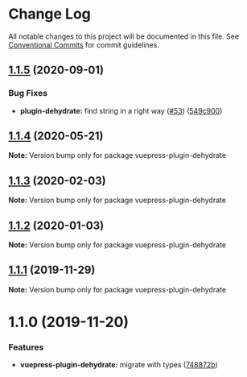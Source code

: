 # Change Log

All notable changes to this project will be documented in this file.
See [Conventional Commits](https://conventionalcommits.org) for commit guidelines.

## [1.1.5](https://github.com/vuepress/vuepress-community/compare/vuepress-plugin-dehydrate@1.1.4...vuepress-plugin-dehydrate@1.1.5) (2020-09-01)

### Bug Fixes

- **plugin-dehydrate:** find string in a right way ([#53](https://github.com/vuepress/vuepress-community/issues/53)) ([549c900](https://github.com/vuepress/vuepress-community/commit/549c90022fad38f25c8aa264238d5c57ecc1811e))

## [1.1.4](https://github.com/vuepress/vuepress-community/compare/vuepress-plugin-dehydrate@1.1.3...vuepress-plugin-dehydrate@1.1.4) (2020-05-21)

**Note:** Version bump only for package vuepress-plugin-dehydrate

## [1.1.3](https://github.com/vuepress/vuepress-community/compare/vuepress-plugin-dehydrate@1.1.2...vuepress-plugin-dehydrate@1.1.3) (2020-02-03)

**Note:** Version bump only for package vuepress-plugin-dehydrate

## [1.1.2](https://github.com/vuepress/vuepress-community/compare/vuepress-plugin-dehydrate@1.1.1...vuepress-plugin-dehydrate@1.1.2) (2020-01-03)

**Note:** Version bump only for package vuepress-plugin-dehydrate

## [1.1.1](https://github.com/vuepress/vuepress-community/compare/vuepress-plugin-dehydrate@1.1.0...vuepress-plugin-dehydrate@1.1.1) (2019-11-29)

**Note:** Version bump only for package vuepress-plugin-dehydrate

# 1.1.0 (2019-11-20)

### Features

- **vuepress-plugin-dehydrate:** migrate with types ([748872b](https://github.com/vuepress/vuepress-community/commit/748872bafaadad941798412665d0e20d077999fb))
